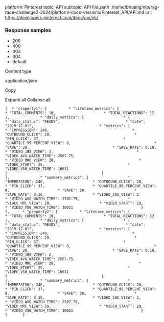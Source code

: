 platform: Pinterest
topic: API
subtopic: API
file_path: /home/bhuang/nlp/rag-race-challenge2-2024/platform-docs-versions/Pinterest_API/API.md
url: https://developers.pinterest.com/docs/api/v5/


### Response samples

* 200
* 400
* 403
* 404
* default

Content type

application/json

Copy

Expand all Collapse all

`{  * "property1": {          * "lifetime_metrics": {                  * "TOTAL_COMMENTS": 10,                      * "TOTAL_REACTIONS": 12                               },              * "daily_metrics": [                  * {                          * "data_status": "READY",                              * "date": "2019-12-01",                              * "metrics": {                                  * "IMPRESSION": 240,                                      * "OUTBOUND_CLICK": 20,                                      * "PIN_CLICK": 37,                                      * "QUARTILE_95_PERCENT_VIEW": 8,                                      * "SAVE": 20,                                      * "SAVE_RATE": 0.18,                                      * "VIDEO_10S_VIEW": 2,                                      * "VIDEO_AVG_WATCH_TIME": 2507.75,                                      * "VIDEO_MRC_VIEW": 20,                                      * "VIDEO_START": 29,                                      * "VIDEO_V50_WATCH_TIME": 10031                                                       }                                           }                               ],              * "summary_metrics": {                  * "IMPRESSION": 240,                      * "OUTBOUND_CLICK": 20,                      * "PIN_CLICK": 37,                      * "QUARTILE_95_PERCENT_VIEW": 8,                      * "SAVE": 20,                      * "SAVE_RATE": 0.18,                      * "VIDEO_10S_VIEW": 2,                      * "VIDEO_AVG_WATCH_TIME": 2507.75,                      * "VIDEO_MRC_VIEW": 20,                      * "VIDEO_START": 29,                      * "VIDEO_V50_WATCH_TIME": 10031                               }                   },      * "property2": {          * "lifetime_metrics": {                  * "TOTAL_COMMENTS": 10,                      * "TOTAL_REACTIONS": 12                               },              * "daily_metrics": [                  * {                          * "data_status": "READY",                              * "date": "2019-12-01",                              * "metrics": {                                  * "IMPRESSION": 240,                                      * "OUTBOUND_CLICK": 20,                                      * "PIN_CLICK": 37,                                      * "QUARTILE_95_PERCENT_VIEW": 8,                                      * "SAVE": 20,                                      * "SAVE_RATE": 0.18,                                      * "VIDEO_10S_VIEW": 2,                                      * "VIDEO_AVG_WATCH_TIME": 2507.75,                                      * "VIDEO_MRC_VIEW": 20,                                      * "VIDEO_START": 29,                                      * "VIDEO_V50_WATCH_TIME": 10031                                                       }                                           }                               ],              * "summary_metrics": {                  * "IMPRESSION": 240,                      * "OUTBOUND_CLICK": 20,                      * "PIN_CLICK": 37,                      * "QUARTILE_95_PERCENT_VIEW": 8,                      * "SAVE": 20,                      * "SAVE_RATE": 0.18,                      * "VIDEO_10S_VIEW": 2,                      * "VIDEO_AVG_WATCH_TIME": 2507.75,                      * "VIDEO_MRC_VIEW": 20,                      * "VIDEO_START": 29,                      * "VIDEO_V50_WATCH_TIME": 10031                               }                   }       }`